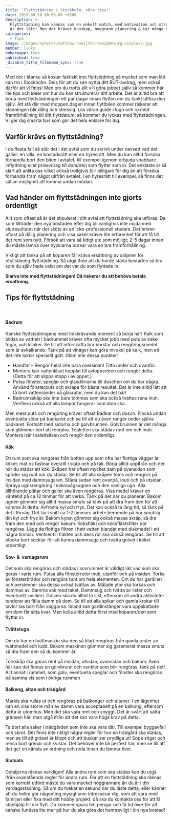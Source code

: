 ```yaml
---
title: 'Flyttstädning i Stockholm, våra tips!'
date: 2019-09-18 00:00:00 +0200
description: >-
  Flyttstädning kan kännas som en enkelt match, med motivation och struktur, så
  är det lätt! Men det kräver kunskap, noggrann planering & tar många timmar.
categories:
  - Tips
image: /images/nyheter/matthew-hamilton-twwiq9mxprg-unsplash.jpg
member: lucky
bokaknapp: true
published: true
_disable_title_filename_sync: true
---
```


Med det i &aring;tanke s&aring; kostar faktiskt inte flyttst&auml;dning s&aring; mycket som man l&auml;tt kan tro i Stockholm. Dels för att du kan nyttja ditt RUT-avdrag, men ocks&aring; d&auml;rför att vi finns\! Men om du trotts allt vill göra jobbet sj&auml;lv s&aring; kommer h&auml;r lite tips och id&eacute;er om hur du kan strukturerar ditt arbete. Det &auml;r alltid bra att börja med flyttst&auml;dningen ett par dagar innan flytten om du t&auml;nkt utföra den sj&auml;lv. Att st&aring; d&auml;r med moppen dagen innan flyttbilen kommer riskerar att st&auml;dningen blir d&aring;lig och stressig. L&auml;s v&aring;ran guide i lugn och ro med framförh&aring;llning till ditt flyttdatum, s&aring; kommer du lyckas med flyttst&auml;dningen. Vi ger dig smarta tips som gör det hela enklare för dig.

## Varför kr&auml;vs en flyttst&auml;dning?

I de flesta fall s&aring; st&aring;r det i det avtal som du skrivit under oavsett vad det g&auml;ller: en villa, en bostadsr&auml;tt eller en hyresr&auml;tt. Men du kan alltid försöka förhandla bort den biten i avtalet, till exempel igenom erbjuda snabbare inflyttning eller prisavdrag till dom/den som flyttar som in. Det enklaste &auml;r s&aring; klart att anlita oss vilket ocks&aring; troligtvis blir billigare för dig &auml;n att försöka förhandla fram n&aring;got utifr&aring;n avtalet. I en hyresr&auml;tt till exempel, s&aring; finns det s&auml;llan möjlighet att komma undan mödan.

## Vad h&auml;nder om flyttst&auml;dningen inte gjorts ordentligt

Allt som oftast s&aring; &auml;r det stipulerat i ditt avtal att flyttst&auml;dning ska utföras. De som tilltr&auml;der den nya bostaden efter dig bli vanligtvis inte nöjda med slutresultatet n&auml;r det sköts av en icke-professionell st&auml;dare. Det brister oftast p&aring; d&aring;lig planering och visa saker kr&auml;ver lite erfarenhet för att f&aring; till det rent som nytt. Försök att vara s&aring; tidigt ute som möjligt; 2-5 dagar innan du m&aring;ste l&auml;mna över nycklarna burkar vara en bra framförh&aring;llning.

Viktigt att t&auml;nka p&aring; att köparen f&aring;r kr&auml;va ers&auml;ttning av s&auml;ljaren för ofullst&auml;ndig flyttst&auml;dning. S&aring; utg&aring; ifr&aring;n att du borde st&auml;da bostaden s&aring; bra som du sj&auml;lv hade velat om det var du som flyttade in.

**Slarva inte med flyttst&auml;dningen\! D&aring; riskerar du att behöva betala ers&auml;ttning.**

## Tips för flyttst&auml;dning

#### &nbsp;

#### Badrum

Kanske flyttst&auml;dningens mest tidskr&auml;vande moment s&aring; börja h&auml;r\! Kalk som bildas av vattnet i badrummet kr&auml;ver ofta mycket jobb med puts av kakel fogar, och klinker. Se till att införskaffa bra borstar och rengöringsmedel som &auml;r avkalkande. T&auml;nk p&aring; att vin&auml;ger kan göra mirakel p&aring; kalk, men att det inte luktar speciellt gott. Glöm inte dessa punkter:

* Handfat – Rengör hela\! inte bara översidan\! Titta under och ovanför.
* Montera is&auml;r vattenl&aring;set kopplat till avloppsrören och rengör detta. (Detta för att slippa stopp i avloppet.)
* Putsa fönster, speglar och glasdörrarna till duschen om du har n&aring;gra. Anv&auml;nd fönsterputs och skrapa för b&auml;sta resultat. Det &auml;r inte alltid l&auml;tt att f&aring; bort vattenr&auml;nder p&aring; glasrutor, men du kan det h&auml;r\!
* Badrumssk&aring;p ska inte bara tömmas som ska ocks&aring; tv&auml;ttas rena inuti. Verifiera ocks&aring; att alla lampor fungerar som dom ska.

Men mest puts och rengöring kr&auml;ver oftast Badkar och dusch. Plocka undan eventuella sidor p&aring; badkaret och se till att du &auml;ven rengör under sj&auml;lva badkaret. Forts&auml;tt med sidorna och golvbrunnen. Golvbrunnen &auml;r det m&aring;nga som glömmer bort att rengöra. Toaletten ska st&auml;das runt om och inuti. Montera is&auml;r toalettsitsen och rengör den ordentligt.

#### Kök

Ett rum som ska rengöras fr&aring;n botten upp som ofta har flottiga v&auml;ggar &auml;r köket: mat os fastnar överallt i sk&aring;p och p&aring; tak. Börja alltid uppifr&aring;n och ner n&auml;r du st&auml;dar ett kök. Sk&aring;pen har oftast mycket dam p&aring; ovansidan som sprider sig runt n&auml;r du st&auml;dar. Se till att alla sk&aring;pen töms och rengörs p&aring; insidan med dammsugaren. St&auml;da sedan rent ovanp&aring;, inuti och p&aring; utsidan. Spraya ugnsrengöring i mikrov&aring;gsugnen och den vanliga ugn. Alla tillhörande pl&aring;tar och galler ska &auml;ven rengöras. Visa medel kr&auml;ver en v&auml;ntetid p&aring; ca 12 timmar för att verka. T&auml;nk p&aring; det n&auml;r du planerar. Bakom ugnen gömmer sig alltid massa smuts s&aring; t&auml;nk p&aring; att dra fram den för att komma &aring;t detta. Avfrosta kyl och frys. Det kan ocks&aring; ta l&aring;ng tid, s&aring; t&auml;nk p&aring; det i förv&auml;g. Det tar i snitt ca 1-2 timmars arbete beroende p&aring; hur smutsig din kyl och frys &auml;r. Bakom kylen gömmer sig ocks&aring; massa skr&auml;p, s&aring; dra fram den med och rengör bakom. Köksfl&auml;kt och köksfl&auml;ktsfilter bör rengöras. L&auml;gg de flottiga filtren i hett vatten blandat med diskmedel i ett n&aring;gra timmar. Ventiler till fl&auml;kten och dess rör ska ocks&aring; rengöras. Se till att plocka bort socklar för att kunna dammsuga och tv&auml;tta golvet i köket ordentligt.

#### Sov- &&nbsp; vardagsrum

Det som ska rengöras och st&auml;das i sovrummet &auml;r v&auml;ldigt likt vad som ska göras i varje rum. Putsa alla fönsterrutor inuti, utanför och p&aring; insidan. Torka av fönsterbr&auml;dor och rengöra runt om hela elementen. Om du har gardiner och persienner ska dessa ocks&aring; tv&auml;ttas av. M&aring;lade ytor ska torkas och dammas av. Samma sak med taket. Dammsug och tv&auml;tta av lister och eventuellt snickeri. Golven ska du alltid ta sist, eftersom all andra aktiviteter tenderar att f&auml;lla damm p&aring; dom. Se till att alla spikar och gamla krokar till tavlor tas bort fr&aring;n v&auml;ggarna. Ibland kan gardinst&auml;nger vara uppskattade om dom f&aring;r sitta kvar. Men kolla alltid detta först med köparen/den som flyttar in.

#### Tv&auml;ttstuga

Om du har en tv&auml;ttmaskin ska den s&aring; klart rengöras fr&aring;n gamla rester av tv&auml;ttmedel och ludd. Bakom maskinen gömmer sig garanterat massa smuts s&aring; dra fram den s&aring; du kommer &aring;t.

Torksk&aring;p ska göras rent p&aring; insidan, utsidan, ovansidan och bakom. &Auml;ven h&auml;r kan det finnas en golvbrunn och ventiler som bör rengöras, t&auml;nk p&aring; det\! Allt annat i rummet, som golv, eventuella speglar och fönster ska rengöras p&aring; samma vis som i övriga rummen

#### Balkong, altan och tr&auml;dg&aring;rd

Markis ska rullas ut och rengöras p&aring; balkonger och altaner. I en l&auml;genhet kan en viss större m&aring;n av damm vara acceptabelt p&aring; en balkong, eftersom detta &auml;r utomhus. Men det ska vara rent och snyggt. Det &auml;r sv&aring;rt att s&auml;tta gr&auml;nsen h&auml;r, men utg&aring; ifr&aring;n att det kan vara höga krav p&aring; detta.

Ta bort alla saker i tr&auml;dg&aring;rden som inte ska vara d&auml;r. Till exempel byggavfall och skrot. Det finns inte riktigt n&aring;gra regler för hur en tr&auml;dg&aring;rd ska st&auml;das, men se till att gr&auml;set &auml;r klippt och att buskar ser prydliga ut\! Sopa stigar och rensa bort grenar och kvistar. Det behöver inte bli perfekt h&auml;r, men se till att det ger en k&auml;nsla av ordning och reda innan du l&auml;mnar över.

#### Slutsats

Detaljerna r&auml;knas verkligen\! Alla andra rum som ska st&auml;das kan du utg&aring; ifr&aring;n ovanst&aring;ende regler för andra rum. För att en flyttst&auml;dning ska r&auml;knas som korrekt utförd m&aring;ste du vara mycket noggrannare &auml;n du &auml;r i din vardagsst&auml;dning. S&aring; om du tvekat en sekund n&auml;r du l&auml;ste detta, eller k&auml;nner att du hellre gör n&aring;gonting mysigt som intresserar dig, som att vara med familjen eller fixa med ditt hobby projekt, d&aring; ska du kontakta oss för att f&aring; st&auml;dhj&auml;lp till din flytt. Du kommer spara tid, pengar och f&aring; tid över för att kanske fundera lite mer p&aring; hur du ska göra det hemtrevligt i din nya bostad\!